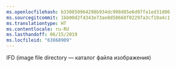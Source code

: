 ```yaml
---
ms.openlocfilehash: b330850964298b934dc998d85e6d97fa1ed31d06
ms.sourcegitcommit: 1bb00d2f4343e73ae8d58668f02297a3cf10a4c1
ms.translationtype: HT
ms.contentlocale: ru-RU
ms.lasthandoff: 06/15/2019
ms.locfileid: "63868909"
---
```

IFD (image file directory — каталог файла изображения)